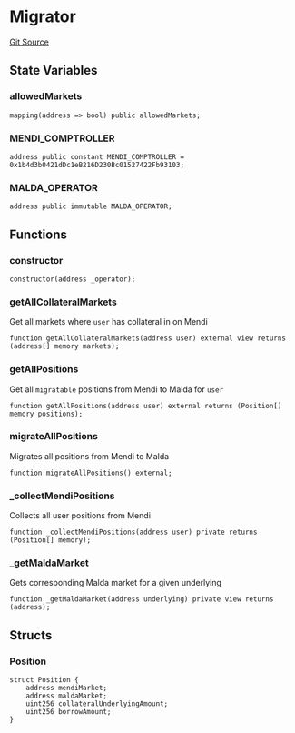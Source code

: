 # Migrator
[Git Source](https://github.com/malda-protocol/malda-lending/blob/ae9b756ce0322e339daafd68cf97592f5de2033d/src\migration\Migrator.sol)


## State Variables
### allowedMarkets

```solidity
mapping(address => bool) public allowedMarkets;
```


### MENDI_COMPTROLLER

```solidity
address public constant MENDI_COMPTROLLER = 0x1b4d3b0421dDc1eB216D230Bc01527422Fb93103;
```


### MALDA_OPERATOR

```solidity
address public immutable MALDA_OPERATOR;
```


## Functions
### constructor


```solidity
constructor(address _operator);
```

### getAllCollateralMarkets

Get all markets where `user` has collateral in on Mendi


```solidity
function getAllCollateralMarkets(address user) external view returns (address[] memory markets);
```

### getAllPositions

Get all `migratable` positions from Mendi to Malda for `user`


```solidity
function getAllPositions(address user) external returns (Position[] memory positions);
```

### migrateAllPositions

Migrates all positions from Mendi to Malda


```solidity
function migrateAllPositions() external;
```

### _collectMendiPositions

Collects all user positions from Mendi


```solidity
function _collectMendiPositions(address user) private returns (Position[] memory);
```

### _getMaldaMarket

Gets corresponding Malda market for a given underlying


```solidity
function _getMaldaMarket(address underlying) private view returns (address);
```

## Structs
### Position

```solidity
struct Position {
    address mendiMarket;
    address maldaMarket;
    uint256 collateralUnderlyingAmount;
    uint256 borrowAmount;
}
```

